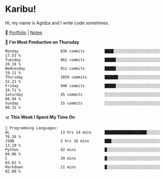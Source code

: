 # Karibu!
Hi, my name is Agidza and I write code sometimes.

🫧 [Portfolio](https://lynnagidza.github.io/) | [Notes](https://medium.com/me/stories/public)

<!--START_SECTION:waka-->
📅 **I'm Most Productive on Thursday** 

```text
Monday                   836 commits         ████░░░░░░░░░░░░░░░░░░░░░   17.53 % 
Tuesday                  962 commits         █████░░░░░░░░░░░░░░░░░░░░   20.18 % 
Wednesday                911 commits         █████░░░░░░░░░░░░░░░░░░░░   19.11 % 
Thursday                 1059 commits        ██████░░░░░░░░░░░░░░░░░░░   22.21 % 
Friday                   940 commits         █████░░░░░░░░░░░░░░░░░░░░   19.71 % 
Saturday                 45 commits          ░░░░░░░░░░░░░░░░░░░░░░░░░   00.94 % 
Sunday                   15 commits          ░░░░░░░░░░░░░░░░░░░░░░░░░   00.31 % 
```


📊 **This Week I Spent My Time On** 

```text
💬 Programming Languages: 
AL                       13 hrs 14 mins      ███████████████████░░░░░░   76.26 % 
JSON                     2 hrs 16 mins       ███░░░░░░░░░░░░░░░░░░░░░░   13.10 % 
Python                   42 mins             █░░░░░░░░░░░░░░░░░░░░░░░░   04.06 % 
C                        39 mins             █░░░░░░░░░░░░░░░░░░░░░░░░   03.82 % 
Markdown                 21 mins             █░░░░░░░░░░░░░░░░░░░░░░░░   02.09 % 
```


<!--END_SECTION:waka-->
<!--#### 💟 **Digital Swag**
[![@agidza's Holopin board](https://holopin.me/agidza)](https://holopin.io/@agidza)
